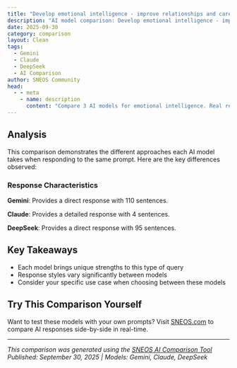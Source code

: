 ```yaml
---
title: "Develop emotional intelligence - improve relationships and career"
description: "AI model comparison: Develop emotional intelligence - improve relationships and career..."
date: 2025-09-30
category: comparison
layout: Clean
tags:
  - Gemini
  - Claude
  - DeepSeek
  - AI Comparison
author: SNEOS Community
head:
  - - meta
    - name: description
      content: "Compare 3 AI models for emotional intelligence. Real responses from Gemini, Claude, DeepSeek with detailed analysis."
---
```


<ChatComparison
  title="Develop emotional intelligence - improve relationships and career"
  prompt="Develop emotional intelligence - improve relationships and career"
  :responses='{
    "Gemini": "## Developing Emotional Intelligence (EQ) for Improved Relationships and Career\n\nEmotional Intelligence (EQ), also known as Emotional Quotient, is the ability to understand, use, and manage your own emotions in positive ways, to relieve stress, communicate effectively, empathize with others, overcome challenges, and defuse conflict.  It\u0027s not just about being \u0022nice\u0022 or \u0022sensitive.\u0022 It\u0027s about being aware and intelligent about your emotions and how they affect yourself and others.\n\nHere\u0027s a breakdown of how to develop your EQ, leading to improved relationships and career:\n\n**I. Understanding the Core Components of EQ:**\n\nBefore you can improve, you need to understand the key components:\n\n*   **Self-Awareness:**  Recognizing and understanding your own emotions, strengths, weaknesses, values, and motivations. This is the foundation of EQ.\n*   **Self-Regulation:**  Managing and controlling your emotions and impulses.  This involves handling stress, adapting to change, and thinking before reacting.\n*   **Social Awareness:** Understanding the emotions, needs, and concerns of other people.  This includes empathy, perspective-taking, and recognizing social cues.\n*   **Relationship Management:**  Developing and maintaining healthy relationships, communicating clearly, influencing and inspiring others, and working well in teams.\n*   **Motivation:**  Being driven by internal factors rather than external rewards.  This involves having a positive outlook, setting goals, and persevering through challenges.\n\n**II. Practical Steps to Enhance Each Component:**\n\nHere\u0027s a structured approach to improving each EQ component, with actionable steps:\n\n**1.  Cultivating Self-Awareness:**\n\n*   **Journaling:**  Regularly write about your thoughts, feelings, and experiences.  Focus on identifying the emotions you felt in specific situations and why.\n    *   *Example prompt:* \u0022Today, I felt frustrated when... This made me feel... I think I felt this way because...\u0022\n*   **Mindfulness Meditation:**  Practice observing your thoughts and feelings without judgment.  Even a few minutes each day can make a difference.\n    *   *Tip:* Use guided meditations specifically focused on emotional awareness.\n*   **Seek Feedback:**  Ask trusted friends, family members, or colleagues for honest feedback about your behavior and how you come across. Be open to constructive criticism.\n    *   *Example question:* \u0022I\u0027m working on understanding my reactions better.  Can you think of a time when my reaction surprised you or seemed disproportionate to the situation?\u0022\n*   **Identify Your Triggers:**  Pay attention to the situations, people, or topics that tend to evoke strong emotional reactions in you.  Knowing your triggers allows you to prepare for them.\n*   **Use Emotional Vocabulary:**  Expand your emotional vocabulary beyond basic terms like \u0022happy,\u0022 \u0022sad,\u0022 or \u0022angry.\u0022  Try to identify more nuanced emotions like \u0022frustrated,\u0022 \u0022disappointed,\u0022 \u0022anxious,\u0022 or \u0022grateful.\u0022\n*   **Take Self-Assessment Tests:** Many online self-assessment quizzes/tests can help gauge your current emotional intelligence level and pinpoint areas of improvement. (Search for \u0022Emotional Intelligence Tests\u0022)\n\n**2.  Developing Self-Regulation:**\n\n*   **Practice Deep Breathing:**  When you feel overwhelmed or triggered, take slow, deep breaths to calm your nervous system.\n    *   *Technique:*  Inhale deeply through your nose, hold for a few seconds, and exhale slowly through your mouth.\n*   **Delay Gratification:**  Practice resisting impulses and delaying immediate rewards. This strengthens your ability to control your actions.\n*   **Reframe Negative Thoughts:**  Challenge negative or irrational thoughts and replace them with more balanced and realistic ones.\n    *   *Example:* Instead of thinking \u0022I\u0027m going to fail,\u0022 try \u0022I\u0027m nervous, but I\u0027ve prepared well and I\u0027ll do my best.\u0022\n*   **Take a Time Out:**  If you\u0027re feeling overwhelmed or angry, remove yourself from the situation to cool down and regain perspective.\n*   **Set Boundaries:**  Learn to say \u0022no\u0022 to requests that drain your energy or compromise your values.\n*   **Develop Healthy Coping Mechanisms:** Find healthy ways to manage stress, such as exercise, spending time in nature, or engaging in hobbies.\n\n**3.  Enhancing Social Awareness:**\n\n*   **Practice Active Listening:**  Pay close attention to what others are saying, both verbally and nonverbally.  Ask clarifying questions and summarize their points to show that you understand.\n*   **Empathize with Others:**  Try to understand other people\u0027s perspectives and feelings, even if you don\u0027t agree with them.\n    *   *Technique:* Put yourself in their shoes and imagine how they might be feeling.\n*   **Observe Body Language:**  Pay attention to nonverbal cues like facial expressions, posture, and tone of voice. These can provide valuable insights into how someone is feeling.\n*   **Read Literature and Watch Films:**  Engage with stories that explore different perspectives and emotional experiences.\n*   **Ask Open-Ended Questions:** Encourage people to share their thoughts and feelings by asking questions that require more than a simple \u0022yes\u0022 or \u0022no\u0022 answer.\n    *   *Example:* \u0022What\u0027s been on your mind lately?\u0022 or \u0022How did that make you feel?\u0022\n\n**4.  Improving Relationship Management:**\n\n*   **Communicate Clearly and Respectfully:**  Express your thoughts and feelings in a clear, concise, and respectful manner. Use \u0022I\u0022 statements to avoid blaming or accusing others.\n    *   *Example:*  Instead of saying \u0022You always make me late,\u0022 try \u0022I feel stressed when we\u0027re late because I\u0027m afraid of missing important meetings.\u0022\n*   **Resolve Conflicts Constructively:**  Approach conflicts with a problem-solving mindset. Focus on finding mutually beneficial solutions.\n*   **Build Trust:**  Be reliable, honest, and consistent in your interactions with others.\n*   **Give and Receive Feedback Graciously:**  Be open to receiving feedback and provide constructive feedback to others in a way that is supportive and encouraging.\n*   **Practice Appreciation:**  Express gratitude to the people in your life for their contributions and support.\n*   **Learn to Forgive:** Holding onto resentment can damage relationships. Practice forgiveness, both for yourself and for others.\n*   **Network Intentionally:** Building relationships takes time, focus on genuine connection not just collecting contacts.\n\n**5.  Strengthening Motivation:**\n\n*   **Identify Your Values:**  Clarify what is truly important to you in life. This will help you set meaningful goals and stay motivated.\n*   **Set Realistic Goals:**  Break down large goals into smaller, more manageable steps. This will make them feel less daunting and keep you motivated.\n*   **Focus on the Positive:**  Cultivate a positive attitude and focus on the things you are grateful for.\n*   **Celebrate Your Successes:**  Acknowledge and celebrate your accomplishments, no matter how small.\n*   **Learn from Your Mistakes:**  Don\u0027t be afraid to make mistakes. View them as opportunities for learning and growth.\n*   **Surround Yourself with Positive Influences:**  Spend time with people who support and encourage you.\n*   **Seek out new challenges:**  Stepping outside your comfort zone can keep you invigorated and passionate about your work and life.\n\n**III. Impact on Relationships and Career:**\n\n**A. Relationships:**\n\n*   **Improved Communication:**  EQ helps you communicate more effectively, understand others\u0027 perspectives, and resolve conflicts peacefully.\n*   **Stronger Bonds:**  Empathy and compassion foster deeper connections with friends, family, and romantic partners.\n*   **Reduced Conflict:**  Self-regulation and social awareness help you avoid unnecessary arguments and manage conflicts more constructively.\n*   **Increased Trust and Respect:**  Being reliable, honest, and respectful builds trust and strengthens relationships.\n\n**B. Career:**\n\n*   **Enhanced Leadership Skills:**  EQ is crucial for effective leadership. It enables you to inspire and motivate your team, build rapport, and make sound decisions.\n*   **Improved Teamwork:**  EQ helps you collaborate effectively with others, understand their strengths and weaknesses, and contribute to a positive team environment.\n*   **Better Communication:**  Clear and respectful communication is essential for building relationships with colleagues, clients, and superiors.\n*   **Increased Job Satisfaction:**  EQ helps you manage stress, cope with challenges, and build strong working relationships, leading to greater job satisfaction.\n*   **Greater Career Advancement:**  Individuals with high EQ are often seen as more valuable employees and are more likely to be promoted to leadership positions.\n*   **Better Sales/Negotiation skills**: Understanding what motivates others and empathising with their perspective can lead to more successful outcomes.\n\n**IV.  Ongoing Development:**\n\nDeveloping emotional intelligence is an ongoing process, not a one-time fix.\n\n*   **Commit to Lifelong Learning:**  Continue to read books, attend workshops, and seek out new opportunities to learn and grow.\n*   **Practice Regularly:**  Apply the techniques and strategies you\u0027ve learned in your daily life.\n*   **Reflect on Your Experiences:**  Take time to reflect on your interactions with others and identify areas where you can improve.\n*   **Be Patient with Yourself:**  Developing EQ takes time and effort. Don\u0027t get discouraged if you don\u0027t see results immediately.\n*   **Seek Professional Help:**  Consider working with a therapist or coach if you\u0027re struggling to develop your EQ on your own.\n\n**Key Takeaways:**\n\n*   Emotional intelligence is a crucial skill for success in both personal and professional life.\n*   It is a collection of skills that can be learned and developed through conscious effort.\n*   By focusing on self-awareness, self-regulation, social awareness, relationship management, and motivation, you can significantly enhance your EQ.\n*   The benefits of improved EQ include stronger relationships, better communication, enhanced leadership skills, and increased job satisfaction.\n\nBy consistently applying these strategies and committing to ongoing learning, you can significantly improve your emotional intelligence and reap the rewards in all aspects of your life. Good luck!\n",
    "Claude": "# Developing Emotional Intelligence: A Comprehensive Guide\n\n## Understanding Emotional Intelligence (EQ)\n\n**Emotional Intelligence** consists of four core competencies:\n- **Self-awareness**: Understanding your emotions and their impact\n- **Self-management**: Controlling and directing your emotions\n- **Social awareness**: Reading others\u0027 emotions and social dynamics\n- **Relationship management**: Influencing and managing interactions\n\n## Building Self-Awareness\n\n### Daily Practices\n- **Emotion journaling**: Track your emotions 3x daily and identify triggers\n- **Body scanning**: Notice physical sensations tied to emotions\n- **Values reflection**: Regularly assess if your actions align with your values\n- **Feedback seeking**: Ask trusted friends/colleagues how you come across\n\n### Self-Assessment Questions\n- \u0022What am I feeling right now, and why?\u0022\n- \u0022How do my emotions affect my decisions?\u0022\n- \u0022What patterns do I notice in my emotional responses?\u0022\n\n## Developing Self-Management\n\n### Techniques\n- **Pause before reacting**: Use the 6-second rule (emotions peak and start declining)\n- **Reframing**: Ask \u0022What\u0027s another way to view this situation?\u0022\n- **Stress management**: Develop healthy outlets (exercise, meditation, hobbies)\n- **Goal setting**: Focus emotions toward productive outcomes\n\n### Practical Strategies\n- Practice deep breathing during challenging moments\n- Use \u0022I\u0022 statements instead of \u0022you\u0022 statements\n- Set boundaries to protect your emotional well-being\n- Celebrate small wins to maintain positive momentum\n\n## Enhancing Social Awareness\n\n### Key Skills\n- **Active listening**: Focus entirely on the speaker without planning your response\n- **Nonverbal reading**: Pay attention to body language, tone, and facial expressions\n- **Empathy practice**: Try to understand others\u0027 perspectives and feelings\n- **Cultural sensitivity**: Recognize how backgrounds influence emotional expression\n\n### Daily Exercises\n- Practice the \u0022listening challenge\u0022: Listen 80% of the time, speak 20%\n- Observe people in public spaces and guess their emotional states\n- Ask clarifying questions: \u0022Help me understand how you\u0027re feeling about this\u0022\n\n## Mastering Relationship Management\n\n### Core Principles\n- **Build rapport**: Find common ground and mirror communication styles appropriately\n- **Manage conflict constructively**: Focus on solutions, not blame\n- **Inspire and influence**: Connect with others\u0027 values and motivations\n- **Provide support**: Be present during others\u0027 challenges and successes\n\n### Communication Strategies\n- **Validate emotions**: \u0022I can see this is frustrating for you\u0022\n- **Express appreciation**: Be specific about what you value in others\n- **Give constructive feedback**: Use the SBI model (Situation, Behavior, Impact)\n- **Apologize effectively**: Take responsibility without making excuses\n\n## Career Applications\n\n### Leadership Enhancement\n- Make decisions considering both logic and emotional impact\n- Create psychologically safe environments for your team\n- Adapt your communication style to different personality types\n- Use emotional intelligence in performance conversations\n\n### Professional Relationships\n- Build strategic alliances through genuine connection\n- Navigate office politics with awareness and integrity\n- Enhance presentation skills by reading audience emotions\n- Improve negotiation outcomes through emotional awareness\n\n### Career Advancement\n- Demonstrate executive presence through emotional composure\n- Show empathy in customer/client interactions\n- Lead change initiatives with sensitivity to emotional impacts\n- Build your personal brand as someone others want to work with\n\n## Relationship Applications\n\n### Personal Relationships\n- Practice emotional attunement with family and friends\n- Manage your own triggers to avoid reactive patterns\n- Create deeper intimacy through vulnerability and empathy\n- Support others without trying to \u0022fix\u0022 their emotions\n\n### Conflict Resolution\n- Stay calm during disagreements\n- Seek to understand before being understood\n- Find win-win solutions that address emotional needs\n- Know when to take breaks and return to discussions later\n\n## 30-Day EQ Development Plan\n\n### Week 1: Self-Awareness Foundation\n- Start emotion journaling\n- Practice mindfulness meditation (10 min daily)\n- Ask for feedback from 3 people\n\n### Week 2: Self-Management Skills\n- Implement the pause technique\n- Practice reframing negative situations\n- Establish one new stress-management habit\n\n### Week 3: Social Awareness Focus\n- Practice active listening in every conversation\n- Observe and note nonverbal communication\n- Ask more questions, make fewer statements\n\n### Week 4: Relationship Integration\n- Have one meaningful conversation daily\n- Practice giving specific appreciation\n- Address one relationship challenge constructively\n\n## Measuring Progress\n\n### Track These Indicators\n- **Reduced reactive responses** to",
    "DeepSeek": "Of course. This is an excellent goal. Developing emotional intelligence (EQ) is one of the highest-return investments you can make in both your personal and professional life.\n\nLet\u0027s break it down into a practical, actionable guide.\n\n### What is Emotional Intelligence (EQ)?\n\nEmotional intelligence is the ability to recognize, understand, and manage our own emotions, and to recognize, understand, and influence the emotions of others.\n\nThink of it in four core domains, as popularized by psychologist Daniel Goleman:\n\n1.  **Self-Awareness:** Knowing your own emotions as they happen.\n2.  **Self-Management:** Handling your emotions in a healthy way, not being impulsive.\n3.  **Social Awareness** (Empathy): Sensing and understanding the emotions of others.\n4.  **Relationship Management:** Using your awareness of your own and others\u0027 emotions to manage interactions successfully.\n\n---\n\n### Part 1: Improving Your Relationships\n\nThe key here is moving from a self-focused perspective to an \u0022other-focused\u0022 one.\n\n#### 1. Practice Active Listening (Don\u0027t Just Wait to Talk)\n*   **What to do:** When someone is speaking, focus entirely on them. Put your phone away. Make eye contact. Don\u0027t formulate your response while they\u0027re talking.\n*   **How it helps EQ:** You pick up on subtle cues\u2014tone, body language, what *isn\u0027t* being said. This builds **Social Awareness**.\n*   **Action Step:** In your next conversation, make it your goal to summarize what the person said before you add your own point. \u0022So, if I\u0027m hearing you correctly, you felt frustrated because...\u0022\n\n#### 2. Validate Emotions (Even If You Disagree with the Facts)\n*   **What to do:** Validation is acknowledging someone\u0027s emotional state. It does **not** mean you agree with them.\n*   **How it helps EQ:** It builds trust and makes the other person feel safe and understood, which is the foundation of strong relationships.\n*   **Action Step:** Use phrases like:\n    *   \u0022I can see why you\u0027d feel that way.\u0022\n    *   \u0022That sounds incredibly frustrating.\u0022\n    *   \u0022It makes sense that you\u0027re upset.\u0022\n\n#### 3. Express Your Needs Clearly and Respectfully (Use \u0022I\u0022 Statements)\n*   **What to do:** Instead of blaming (\u0022You never listen!\u0022), express your own feeling and the need behind it.\n*   **How it helps EQ:** This is a core **Self-Management** and **Relationship Management** skill. It reduces defensiveness and opens the door to problem-solving.\n*   **Action Step:** Frame your complaints using this formula: **\u0022I feel [emotion] when [situation] because [need]. I would like [request].\u0022**\n    *   *Example:* \u0022I feel overwhelmed when the dishes are left in the sink because I value a tidy space to relax. I would like it if we could both make an effort to clean up after dinner.\u0022\n\n---\n\n### Part 2: Advancing Your Career\n\nIn the workplace, EQ is often what separates a competent employee from a true leader and collaborator.\n\n#### 1. Manage Your Reactions, Not Just Your Actions\n*   **What to do:** When you receive critical feedback or face a stressful deadline, your first reaction is emotional. Pause before you respond.\n*   **How it helps EQ:** This is pure **Self-Management**. It prevents you from sending that angry email or making a snarky comment you\u0027ll regret.\n*   **Action Step:** Create a \u0022pause button.\u0022 Take a deep breath, count to three, or say, \u0022Let me think about that for a moment.\u0022 This creates space between the stimulus (the trigger) and your response.\n\n#### 2. Develop a \u0022Service Orientation\u0022\n*   **What to do:** Actively look for ways to understand and help your colleagues, boss, and clients achieve their goals.\n*   **How it helps EQ:** This builds **Social Awareness** and **Relationship Management**. People are naturally drawn to those who are helpful and understand their pressures.\n*   **Action Step:** In meetings, listen for challenges your teammates mention. Follow up with, \u0022I heard you\u0027re struggling with X. I have some experience with that\u2014can I help?\u0022\n\n#### 3. Master the Art of Giving and Receiving Feedback\n*   **Giving Feedback:** Make it constructive, specific, and focused on behavior, not the person. Tie it to a shared goal.\n    *   *Instead of:* \u0022Your presentation was confusing.\u0022\n    *   *Try:* \u0022The data in your presentation was great. To make it even clearer for the client, I suggest leading with the main conclusion on each slide.\u0022\n*   **Receiving Feedback:** Don\u0027t get defensive. Listen, thank the person for their input (even if it stings), and see it as data to improve. This demonstrates high **Self-Awareness** and **Self-Management**.\n\n---\n\n### Foundational Practices to Build All Areas of EQ\n\nThese are daily habits that will strengthen all four domains.\n\n#### 1. Name Your Emotions (The \u0022Feelings Wheel\u0022)\n*   We often default to \u0022fine,\u0022 \u0022stressed,\u0022 or \u0022angry.\u0022 Get more specific. Are you *frustrated*, *anxious*, *jealous*, *disappointed*, *overwhelmed*?\n*   **Why it works:** You can\u0027t manage an emotion you haven\u0027t identified. Naming it gives you power over it and is the bedrock of **Self-Awareness**. Search online for a \u0022Feelings Wheel\u0022 to keep handy.\n\n#### 2. Keep an \u0022Emotion Journal\u0022\n*   Spend 5 minutes at the end of the day reflecting.\n    *   What was the strongest emotion I felt today?\n    *   What triggered it?\n    *   How did I react? Was that effective?\n    *   What would I do differently next time?\n*   **Why it works:** This builds **Self-Awareness** and helps you spot patterns in your emotional triggers and responses.\n\n#### 3. Practice Empathy by \u0022Stepping into Their Shoes\u0022\n*   Make a conscious effort to imagine what someone else\u0027s day, challenges, and motivations might be. This isn\u0027t about agreeing with them, but about understanding their perspective.\n*   **Why it works:** This is a muscle you build. The more you do it, the better your **Social Awareness** becomes.\n\n### A Final Word of Encouragement\n\nDeveloping EQ is a journey, not a destination. You will make mistakes. The goal is not to be perfect, but to be more conscious, intentional, and connected.\n\nStart small. Pick **one** action step from above and practice it for a week. Notice what changes. The rewards\u2014deeper connections, less conflict, and greater professional success\u2014are absolutely worth the effort."
  }'
  published-date="12:08"
/>

## Analysis

This comparison demonstrates the different approaches each AI model takes when responding to the same prompt. Here are the key differences observed:

### Response Characteristics

**Gemini**: Provides a direct response with 110 sentences. 

**Claude**: Provides a detailed response with 4 sentences. 

**DeepSeek**: Provides a direct response with 95 sentences. 

## Key Takeaways

- Each model brings unique strengths to this type of query
- Response styles vary significantly between models
- Consider your specific use case when choosing between these models

## Try This Comparison Yourself

Want to test these models with your own prompts? Visit [SNEOS.com](https://sneos.com) to compare AI responses side-by-side in real-time.

---

*This comparison was generated using the [SNEOS AI Comparison Tool](https://sneos.com)*
*Published: September 30, 2025 | Models: Gemini, Claude, DeepSeek*
